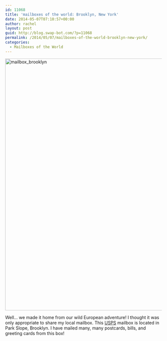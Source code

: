 ```yaml
---
id: 11068
title: 'mailboxes of the world: Brooklyn, New York'
date: 2014-05-07T07:10:57+00:00
author: rachel
layout: post
guid: http://blog.swap-bot.com/?p=11068
permalink: /2014/05/07/mailboxes-of-the-world-brooklyn-new-york/
categories:
  - Mailboxes of the World
---
```

[<img src="http://blog.swap-bot.com/wp-content/uploads/2014/05/mailbox_brooklyn.jpg" alt="mailbox_brooklyn" width="600" height="807" class="alignnone size-full wp-image-11069" />](http://blog.swap-bot.com/wp-content/uploads/2014/05/mailbox_brooklyn.jpg)

Well&#8230; we made it home from our wild European adventure! I thought it was only appropriate to share my local mailbox. This [USPS](https://www.usps.com) mailbox is located in Park Slope, Brooklyn. I have mailed many, many postcards, bills, and greeting cards from this box!